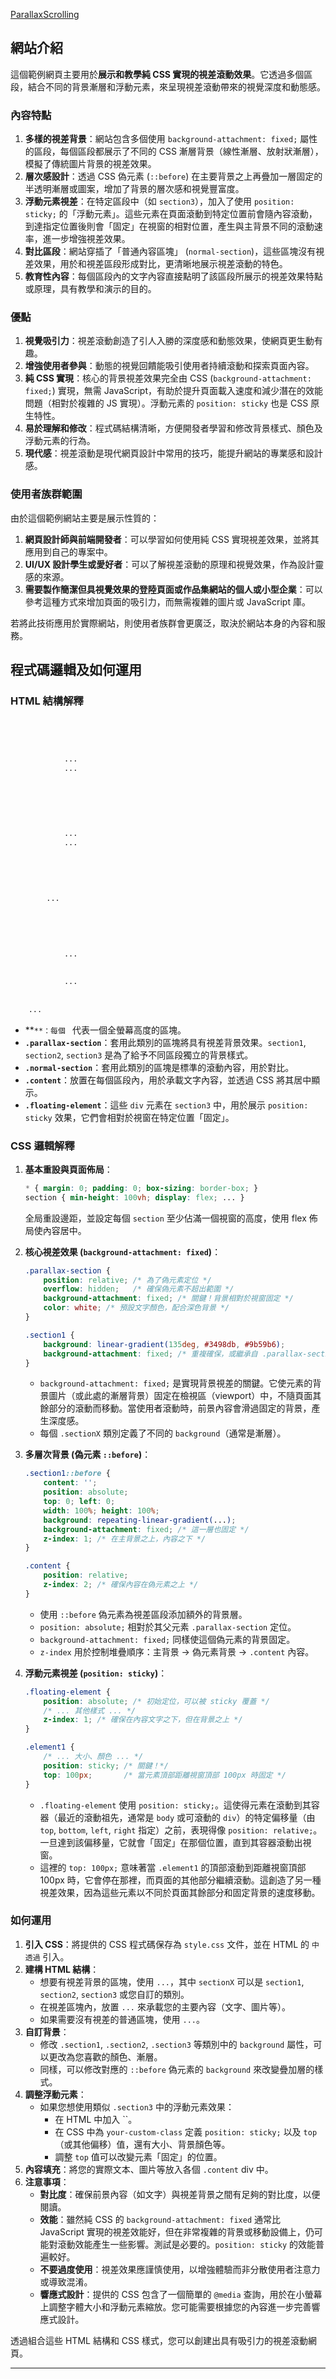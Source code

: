 <a href="https://alfo0924.github.io/ParallaxScrolling/">ParallaxScrolling</a>
## 網站介紹

這個範例網頁主要用於**展示和教學純 CSS 實現的視差滾動效果**。它透過多個區段，結合不同的背景漸層和浮動元素，來呈現視差滾動帶來的視覺深度和動態感。

### 內容特點

1.  **多樣的視差背景**：網站包含多個使用 `background-attachment: fixed;` 屬性的區段，每個區段都展示了不同的 CSS 漸層背景（線性漸層、放射狀漸層），模擬了傳統圖片背景的視差效果。
2.  **層次感設計**：透過 CSS 偽元素 (`::before`) 在主要背景之上再疊加一層固定的半透明漸層或圖案，增加了背景的層次感和視覺豐富度。
3.  **浮動元素視差**：在特定區段中（如 `section3`），加入了使用 `position: sticky;` 的「浮動元素」。這些元素在頁面滾動到特定位置前會隨內容滾動，到達指定位置後則會「固定」在視窗的相對位置，產生與主背景不同的滾動速率，進一步增強視差效果。
4.  **對比區段**：網站穿插了「普通內容區塊」 (`normal-section`)，這些區塊沒有視差效果，用於和視差區段形成對比，更清晰地展示視差滾動的特色。
5.  **教育性內容**：每個區段內的文字內容直接點明了該區段所展示的視差效果特點或原理，具有教學和演示的目的。

### 優點

1.  **視覺吸引力**：視差滾動創造了引人入勝的深度感和動態效果，使網頁更生動有趣。
2.  **增強使用者參與**：動態的視覺回饋能吸引使用者持續滾動和探索頁面內容。
3.  **純 CSS 實現**：核心的背景視差效果完全由 CSS (`background-attachment: fixed;`) 實現，無需 JavaScript，有助於提升頁面載入速度和減少潛在的效能問題（相對於複雜的 JS 實現）。浮動元素的 `position: sticky` 也是 CSS 原生特性。
4.  **易於理解和修改**：程式碼結構清晰，方便開發者學習和修改背景樣式、顏色及浮動元素的行為。
5.  **現代感**：視差滾動是現代網頁設計中常用的技巧，能提升網站的專業感和設計感。

### 使用者族群範圍

由於這個範例網站主要是展示性質的：

1.  **網頁設計師與前端開發者**：可以學習如何使用純 CSS 實現視差效果，並將其應用到自己的專案中。
2.  **UI/UX 設計學生或愛好者**：可以了解視差滾動的原理和視覺效果，作為設計靈感的來源。
3.  **需要製作簡潔但具視覺效果的登陸頁面或作品集網站的個人或小型企業**：可以參考這種方式來增加頁面的吸引力，而無需複雜的圖片或 JavaScript 庫。

若將此技術應用於實際網站，則使用者族群會更廣泛，取決於網站本身的內容和服務。

## 程式碼邏輯及如何運用

### HTML 結構解釋

```html

    
    
        
            ...
            ...
        
    
    
    
    
        
            ...
            ...
        
    
    
    
    
        ...
    

    
    
        
            ...
            
            
            ...
        
    
    ...

```

*   **``**：每個 `` 代表一個全螢幕高度的區塊。
*   **`.parallax-section`**：套用此類別的區塊將具有視差背景效果。`section1`, `section2`, `section3` 是為了給予不同區段獨立的背景樣式。
*   **`.normal-section`**：套用此類別的區塊是標準的滾動內容，用於對比。
*   **`.content`**：放置在每個區段內，用於承載文字內容，並透過 CSS 將其居中顯示。
*   **`.floating-element`**：這些 `div` 元素在 `section3` 中，用於展示 `position: sticky` 效果，它們會相對於視窗在特定位置「固定」。

### CSS 邏輯解釋

1.  **基本重設與頁面佈局**：
    ```css
    * { margin: 0; padding: 0; box-sizing: border-box; }
    section { min-height: 100vh; display: flex; ... }
    ```
    全局重設邊距，並設定每個 `section` 至少佔滿一個視窗的高度，使用 flex 佈局使內容居中。

2.  **核心視差效果 (`background-attachment: fixed`)**：
    ```css
    .parallax-section {
        position: relative; /* 為了偽元素定位 */
        overflow: hidden;   /* 確保偽元素不超出範圍 */
        background-attachment: fixed; /* 關鍵！背景相對於視窗固定 */
        color: white; /* 預設文字顏色，配合深色背景 */
    }
    
    .section1 {
        background: linear-gradient(135deg, #3498db, #9b59b6);
        background-attachment: fixed; /* 重複確保，或繼承自 .parallax-section */
    }
    ```
    *   `background-attachment: fixed;` 是實現背景視差的關鍵。它使元素的背景圖片（或此處的漸層背景）固定在檢視區（viewport）中，不隨頁面其餘部分的滾動而移動。當使用者滾動時，前景內容會滑過固定的背景，產生深度感。
    *   每個 `.sectionX` 類別定義了不同的 `background`（通常是漸層）。

3.  **多層次背景 (偽元素 `::before`)**：
    ```css
    .section1::before {
        content: '';
        position: absolute;
        top: 0; left: 0;
        width: 100%; height: 100%;
        background: repeating-linear-gradient(...);
        background-attachment: fixed; /* 這一層也固定 */
        z-index: 1; /* 在主背景之上，內容之下 */
    }
    
    .content {
        position: relative;
        z-index: 2; /* 確保內容在偽元素之上 */
    }
    ```
    *   使用 `::before` 偽元素為視差區段添加額外的背景層。
    *   `position: absolute;` 相對於其父元素 `.parallax-section` 定位。
    *   `background-attachment: fixed;` 同樣使這個偽元素的背景固定。
    *   `z-index` 用於控制堆疊順序：主背景 -> 偽元素背景 -> `.content` 內容。

4.  **浮動元素視差 (`position: sticky`)**：
    ```css
    .floating-element {
        position: absolute; /* 初始定位，可以被 sticky 覆蓋 */
        /* ... 其他樣式 ... */
        z-index: 1; /* 確保在內容文字之下，但在背景之上 */
    }
    
    .element1 {
        /* ... 大小、顏色 ... */
        position: sticky; /* 關鍵！*/
        top: 100px;       /* 當元素頂部距離視窗頂部 100px 時固定 */
    }
    ```
    *   `.floating-element` 使用 `position: sticky;`。這使得元素在滾動到其容器（最近的滾動祖先，通常是 `body` 或可滾動的 `div`）的特定偏移量（由 `top`, `bottom`, `left`, `right` 指定）之前，表現得像 `position: relative;`。一旦達到該偏移量，它就會「固定」在那個位置，直到其容器滾動出視窗。
    *   這裡的 `top: 100px;` 意味著當 `.element1` 的頂部滾動到距離視窗頂部 100px 時，它會停在那裡，而頁面的其他部分繼續滾動。這創造了另一種視差效果，因為這些元素以不同於頁面其餘部分和固定背景的速度移動。

### 如何運用

1.  **引入 CSS**：將提供的 CSS 程式碼保存為 `style.css` 文件，並在 HTML 的 `` 中透過 `` 引入。
2.  **建構 HTML 結構**：
    *   想要有視差背景的區塊，使用 `...`，其中 `sectionX` 可以是 `section1`, `section2`, `section3` 或您自訂的類別。
    *   在視差區塊內，放置 `...` 來承載您的主要內容（文字、圖片等）。
    *   如果需要沒有視差的普通區塊，使用 `...`。
3.  **自訂背景**：
    *   修改 `.section1`, `.section2`, `.section3` 等類別中的 `background` 屬性，可以更改為您喜歡的顏色、漸層。
    *   同樣，可以修改對應的 `::before` 偽元素的 `background` 來改變疊加層的樣式。
4.  **調整浮動元素**：
    *   如果您想使用類似 `.section3` 中的浮動元素效果：
        *   在 HTML 中加入 ``。
        *   在 CSS 中為 `your-custom-class` 定義 `position: sticky;` 以及 `top`（或其他偏移）值，還有大小、背景顏色等。
        *   調整 `top` 值可以改變元素「固定」的位置。
5.  **內容填充**：將您的實際文本、圖片等放入各個 `.content` div 中。
6.  **注意事項**：
    *   **對比度**：確保前景內容（如文字）與視差背景之間有足夠的對比度，以便閱讀。
    *   **效能**：雖然純 CSS 的 `background-attachment: fixed` 通常比 JavaScript 實現的視差效能好，但在非常複雜的背景或移動設備上，仍可能對滾動效能產生一些影響。測試是必要的。`position: sticky` 的效能普遍較好。
    *   **不要過度使用**：視差效果應謹慎使用，以增強體驗而非分散使用者注意力或導致混淆。
    *   **響應式設計**：提供的 CSS 包含了一個簡單的 `@media` 查詢，用於在小螢幕上調整字體大小和浮動元素縮放。您可能需要根據您的內容進一步完善響應式設計。

透過組合這些 HTML 結構和 CSS 樣式，您可以創建出具有吸引力的視差滾動網頁。

---
